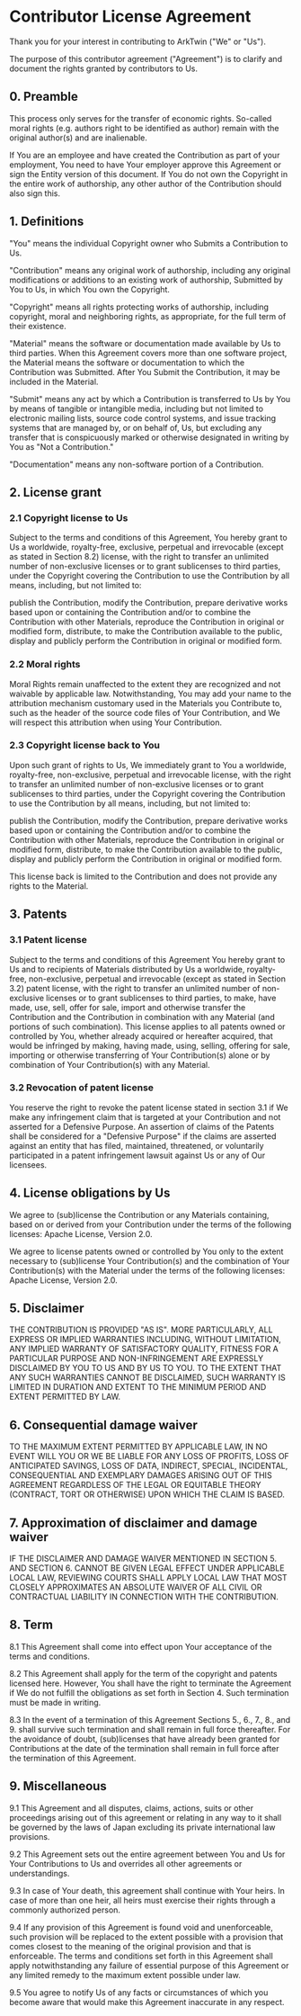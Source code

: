 # Contributor License Agreement

Thank you for your interest in contributing to ArkTwin ("We" or "Us").

The purpose of this contributor agreement ("Agreement") is to clarify and document the rights granted by contributors to Us. 

## 0. Preamble

This process only serves for the transfer of economic rights. So-called moral rights (e.g. authors right to be identified as author) remain with the original author(s) and are inalienable.

If You are an employee and have created the Contribution as part of your employment, You need to have Your employer approve this Agreement or sign the Entity version of this document. If You do not own the Copyright in the entire work of authorship, any other author of the Contribution should also sign this.

## 1. Definitions

"You" means the individual Copyright owner who Submits a Contribution to Us.

"Contribution" means any original work of authorship, including any original modifications or additions to an existing work of authorship, Submitted by You to Us, in which You own the Copyright.

"Copyright" means all rights protecting works of authorship, including copyright, moral and neighboring rights, as appropriate, for the full term of their existence.

"Material" means the software or documentation made available by Us to third parties. When this Agreement covers more than one software project, the Material means the software or documentation to which the Contribution was Submitted. After You Submit the Contribution, it may be included in the Material.

"Submit" means any act by which a Contribution is transferred to Us by You by means of tangible or intangible media, including but not limited to electronic mailing lists, source code control systems, and issue tracking systems that are managed by, or on behalf of, Us, but excluding any transfer that is conspicuously marked or otherwise designated in writing by You as "Not a Contribution."

"Documentation" means any non-software portion of a Contribution.

## 2. License grant

### 2.1 Copyright license to Us

Subject to the terms and conditions of this Agreement, You hereby grant to Us a worldwide, royalty-free, exclusive, perpetual and irrevocable (except as stated in Section 8.2) license, with the right to transfer an unlimited number of non-exclusive licenses or to grant sublicenses to third parties, under the Copyright covering the Contribution to use the Contribution by all means, including, but not limited to:

publish the Contribution, modify the Contribution, prepare derivative works based upon or containing the Contribution and/or to combine the Contribution with other Materials, reproduce the Contribution in original or modified form, distribute, to make the Contribution available to the public, display and publicly perform the Contribution in original or modified form.

### 2.2 Moral rights

Moral Rights remain unaffected to the extent they are recognized and not waivable by applicable law. Notwithstanding, You may add your name to the attribution mechanism customary used in the Materials you Contribute to, such as the header of the source code files of Your Contribution, and We will respect this attribution when using Your Contribution.

### 2.3 Copyright license back to You

Upon such grant of rights to Us, We immediately grant to You a worldwide, royalty-free, non-exclusive, perpetual and irrevocable license, with the right to transfer an unlimited number of non-exclusive licenses or to grant sublicenses to third parties, under the Copyright covering the Contribution to use the Contribution by all means, including, but not limited to:

publish the Contribution, modify the Contribution, prepare derivative works based upon or containing the Contribution and/or to combine the Contribution with other Materials, reproduce the Contribution in original or modified form, distribute, to make the Contribution available to the public, display and publicly perform the Contribution in original or modified form.

This license back is limited to the Contribution and does not provide any rights to the Material.

## 3. Patents

### 3.1 Patent license

Subject to the terms and conditions of this Agreement You hereby grant to Us and to recipients of Materials distributed by Us a worldwide, royalty-free, non-exclusive, perpetual and irrevocable (except as stated in Section 3.2) patent license, with the right to transfer an unlimited number of non-exclusive licenses or to grant sublicenses to third parties, to make, have made, use, sell, offer for sale, import and otherwise transfer the Contribution and the Contribution in combination with any Material (and portions of such combination). This license applies to all patents owned or controlled by You, whether already acquired or hereafter acquired, that would be infringed by making, having made, using, selling, offering for sale, importing or otherwise transferring of Your Contribution(s) alone or by combination of Your Contribution(s) with any Material.

### 3.2 Revocation of patent license

You reserve the right to revoke the patent license stated in section 3.1 if We make any infringement claim that is targeted at your Contribution and not asserted for a Defensive Purpose. An assertion of claims of the Patents shall be considered for a "Defensive Purpose" if the claims are asserted against an entity that has filed, maintained, threatened, or voluntarily participated in a patent infringement lawsuit against Us or any of Our licensees.

## 4. License obligations by Us

We agree to (sub)license the Contribution or any Materials containing, based on or derived from your Contribution under the terms of the following licenses: Apache License, Version 2.0.

We agree to license patents owned or controlled by You only to the extent necessary to (sub)license Your Contribution(s) and the combination of Your Contribution(s) with the Material under the terms of the following licenses: Apache License, Version 2.0.

## 5. Disclaimer

THE CONTRIBUTION IS PROVIDED "AS IS". MORE PARTICULARLY, ALL EXPRESS OR IMPLIED WARRANTIES INCLUDING, WITHOUT LIMITATION, ANY IMPLIED WARRANTY OF SATISFACTORY QUALITY, FITNESS FOR A PARTICULAR PURPOSE AND NON-INFRINGEMENT ARE EXPRESSLY DISCLAIMED BY YOU TO US AND BY US TO YOU. TO THE EXTENT THAT ANY SUCH WARRANTIES CANNOT BE DISCLAIMED, SUCH WARRANTY IS LIMITED IN DURATION AND EXTENT TO THE MINIMUM PERIOD AND EXTENT PERMITTED BY LAW.

## 6. Consequential damage waiver

TO THE MAXIMUM EXTENT PERMITTED BY APPLICABLE LAW, IN NO EVENT WILL YOU OR WE BE LIABLE FOR ANY LOSS OF PROFITS, LOSS OF ANTICIPATED SAVINGS, LOSS OF DATA, INDIRECT, SPECIAL, INCIDENTAL, CONSEQUENTIAL AND EXEMPLARY DAMAGES ARISING OUT OF THIS AGREEMENT REGARDLESS OF THE LEGAL OR EQUITABLE THEORY (CONTRACT, TORT OR OTHERWISE) UPON WHICH THE CLAIM IS BASED.

## 7. Approximation of disclaimer and damage waiver

IF THE DISCLAIMER AND DAMAGE WAIVER MENTIONED IN SECTION 5. AND SECTION 6. CANNOT BE GIVEN LEGAL EFFECT UNDER APPLICABLE LOCAL LAW, REVIEWING COURTS SHALL APPLY LOCAL LAW THAT MOST CLOSELY APPROXIMATES AN ABSOLUTE WAIVER OF ALL CIVIL OR CONTRACTUAL LIABILITY IN CONNECTION WITH THE CONTRIBUTION.

## 8. Term

8.1 This Agreement shall come into effect upon Your acceptance of the terms and conditions.

8.2 This Agreement shall apply for the term of the copyright and patents licensed here. However, You shall have the right to terminate the Agreement if We do not fulfill the obligations as set forth in Section 4. Such termination must be made in writing.

8.3 In the event of a termination of this Agreement Sections 5., 6., 7., 8., and 9. shall survive such termination and shall remain in full force thereafter. For the avoidance of doubt, (sub)licenses that have already been granted for Contributions at the date of the termination shall remain in full force after the termination of this Agreement.

## 9. Miscellaneous

9.1 This Agreement and all disputes, claims, actions, suits or other proceedings arising out of this agreement or relating in any way to it shall be governed by the laws of Japan excluding its private international law provisions.

9.2 This Agreement sets out the entire agreement between You and Us for Your Contributions to Us and overrides all other agreements or understandings.

9.3 In case of Your death, this agreement shall continue with Your heirs. In case of more than one heir, all heirs must exercise their rights through a commonly authorized person.

9.4 If any provision of this Agreement is found void and unenforceable, such provision will be replaced to the extent possible with a provision that comes closest to the meaning of the original provision and that is enforceable. The terms and conditions set forth in this Agreement shall apply notwithstanding any failure of essential purpose of this Agreement or any limited remedy to the maximum extent possible under law.

9.5 You agree to notify Us of any facts or circumstances of which you become aware that would make this Agreement inaccurate in any respect.
